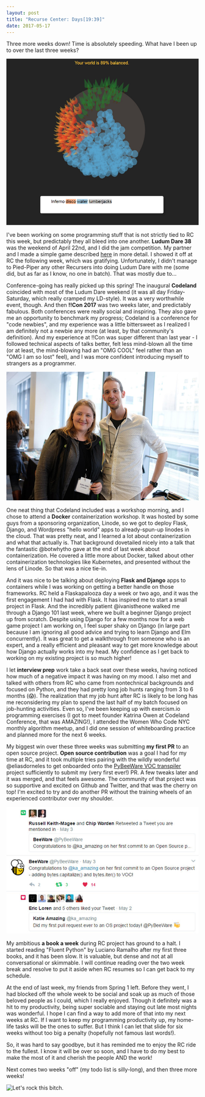 ```yaml
---
layout: post
title: "Recurse Center: Days[19:39]"
date: 2017-05-17
---
```


Three more weeks down! Time is absolutely speeding. What have I been up to over the last three weeks?


[![LD38 Game: Whirled of Words](https://raw.githubusercontent.com/katieamazing/katieamazing.github.io/master/games/LD38/mixed.jpg)](http://katieamazing.com/blog/2017/04/25/LD38)

I've been working on some programming stuff that is not strictly tied to RC this week, but predictably they all bleed into one another. **Ludum Dare 38** was the weekend of April 22nd, and I did the jam competition. My partner and I made a simple game described [here](http://katieamazing.com/blog/2017/04/25/LD38) in more detail. I showed it off at RC the following week, which was gratifying. Unfortunately, I didn't manage to Pied-Piper any other Recursers into doing Ludum Dare with me (some did, but as far as I know, no one in batch). That was mostly due to...

Conference-going has really picked up this spring! The inaugural **Codeland** coincided with most of the Ludum Dare weekend (it was all day Friday-Saturday, which really cramped my LD-style). It was a very worthwhile event, though. And then **!!Con 2017** was two weeks later, and predictably fabulous. Both conferences were really social and inspiring. They also gave me an opportunity to benchmark my progress; Codeland is a conference for "code newbies", and my experience was a little bittersweet as I realized I am definitely not a newbie any more (at least, by that community's definition). And my experience at !!Con was super different than last year - I followed technical aspects of talks better, felt less mind-blown all the time (or at least, the mind-blowing had an "OMG COOL" feel rather than an "OMG I am so lost" feel), and I was more confident introducing myself to strangers as a programmer.

![speaker Opher and I at Codeland, photo credit McBilly Sy](https://raw.githubusercontent.com/katieamazing/katieamazing.github.io/master/img/codeland-nyc.jpg)

One neat thing that Codeland included was a workshop morning, and I chose to attend a **Docker** containerization workshop. It was hosted by some guys from a sponsoring organization, Linode, so we got to deploy Flask, Django, and Wordpress "hello world" apps to already-spun-up linodes in the cloud. That was pretty neat, and I learned a lot about containerization and what that actually is. That background dovetailed nicely into a talk that the fantastic @botwhytho gave at the end of last week about containerization. He covered a little more about Docker, talked about other containerization technologies like Kubernetes, and presented without the lens of Linode. So that was a nice tie-in.

And it was nice to be talking about deploying **Flask and Django** apps to containers while I was working on getting a better handle on those frameworks. RC held a Flaskapalooza day a week or two ago, and it was the first engagement I had had with Flask. It has inspired me to start a small project in Flask. And the incredibly patient @ivanistheone walked me through a Django 101 last week, where we built a beginner Django project up from scratch. Despite using Django for a few months now for a web game project I am working on, I feel super shaky on Django (in large part because I am ignoring all good advice and trying to learn Django and Elm concurrently). It was great to get a walkthrough from someone who is an expert, and a really efficient and pleasant way to get more knowledge about how Django actually works into my head. My confidence as I get back to working on my existing project is so much higher!

I let **interview prep** work take a back seat over these weeks, having noticed how much of a negative impact it was having on my mood. I also met and talked with others from RC who came from nontechnical backgrounds and focused on Python, and they had pretty long job hunts ranging from 3 to 6 months (:scream:). The realization that my job hunt after RC is likely to be long has me reconsidering my plan to spend the last half of my batch focused on job-hunting activities. Even so, I've been keeping up with exercism.io programming exercises (I got to meet founder Katrina Owen at Codeland Conference, that was AMAZING!), I attended the Women Who Code NYC monthly algorithm meetup, and I did one session of whiteboarding practice and planned more for the next 6 weeks.

My biggest win over these three weeks was submitting **my first PR** to an open source project. **Open source contribution** was a goal I had for my time at RC, and it took multiple tries pairing with the wildly wonderful @eliasdorneles to get onboarded onto the [PyBeeWare VOC transpiler](https://github.com/pybee/voc) project sufficiently to submit my (very first ever!) PR. A few tweaks later and it was merged, and that feels awesome. The community of that project was so supportive and excited on Github and Twitter, and that was the cherry on top! I'm excited to try and do another PR without the training wheels of an experienced contributor over my shoulder.

![I am not Twitter popular, this was a Big Deal for me](https://raw.githubusercontent.com/katieamazing/katieamazing.github.io/master/img/Untitled-3.jpg)

My ambitious **a book a week** during RC project has ground to a halt. I started reading "Fluent Python" by Luciano Ramalho after my first three books, and it has been slow. It is valuable, but dense and not at all conversational or skimmable. I will continue reading over the two week break and resolve to put it aside when RC resumes so I can get back to my schedule.

At the end of last week, my friends from Spring 1 left. Before they went, I had blocked off the whole week to be social and soak up as much of those beloved people as I could, which I really enjoyed. Though it definitely was a hit to my productivity, being super sociable and staying out late most nights was wonderful. I hope I can find a way to add more of that into my next weeks at RC. If I want to keep my programming productivity up, my home-life tasks will be the ones to suffer. But I think I can let that slide for six weeks without too big a penalty (hopefully not famous last words!).

So, it was hard to say goodbye, but it has reminded me to enjoy the RC ride to the fullest. I know it will be over so soon, and I have to do my best to make the most of it and cherish the people AND the work!

Next comes two weeks "off" (my todo list is silly-long), and then three more weeks!

![Let's rock this bitch.](https://media.giphy.com/media/VKO54bedbJ0uk/giphy.gif)
